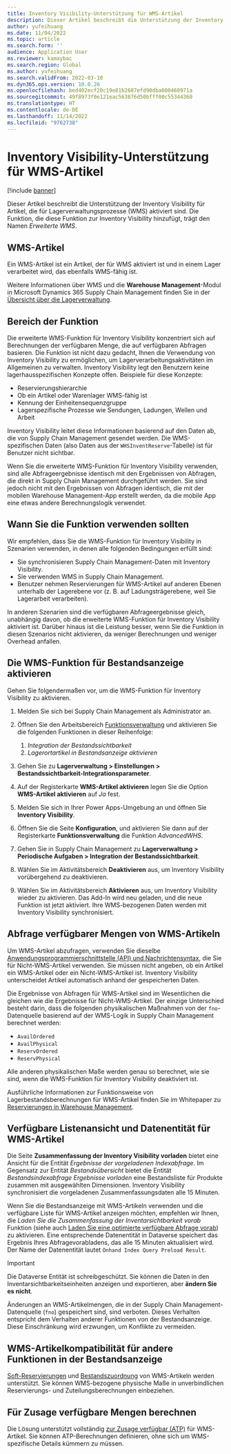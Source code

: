 ```yaml
---
title: Inventory Visibility-Unterstützung für WMS-Artikel
description: Dieser Artikel beschreibt die Unterstützung der Inventory Visibility für Artikel, die für Lagerverwaltungsprozesse aktiviert sind (WMS-Artikel).
author: yufeihuang
ms.date: 11/04/2022
ms.topic: article
ms.search.form: ''
audience: Application User
ms.reviewer: kamaybac
ms.search.region: Global
ms.author: yufeihuang
ms.search.validFrom: 2022-03-10
ms.dyn365.ops.version: 10.0.26
ms.openlocfilehash: bed402ecf20c19e81b2687efd90dba600460971a
ms.sourcegitcommit: 49f8973f0e121eac563876d50bfff00c55344360
ms.translationtype: HT
ms.contentlocale: de-DE
ms.lasthandoff: 11/14/2022
ms.locfileid: "9762738"
---
```

# <a name="inventory-visibility-support-for-wms-items"></a>Inventory Visibility-Unterstützung für WMS-Artikel

[!include [banner](../includes/banner.md)]

Dieser Artikel beschreibt die Unterstützung der Inventory Visibility für Artikel, die für Lagerverwaltungsprozesse (WMS) aktiviert sind. Die Funktion, die diese Funktion zur Inventory Visibility hinzufügt, trägt den Namen *Erweiterte WMS*.

## <a name="wms-items"></a>WMS-Artikel

Ein WMS-Artikel ist ein Artikel, der für WMS aktiviert ist und in einem Lager verarbeitet wird, das ebenfalls WMS-fähig ist.

Weitere Informationen über WMS und die **Warehouse Management**-Modul in Microsoft Dynamics 365 Supply Chain Management finden Sie in der [Übersicht über die Lagerverwaltung](../warehousing/warehouse-management-overview.md).

## <a name="scope-of-the-feature"></a>Bereich der Funktion

Die erweiterte WMS-Funktion für Inventory Visibility konzentriert sich auf Berechnungen der verfügbaren Menge, die auf verfügbaren Abfragen basieren. Die Funktion ist nicht dazu gedacht, Ihnen die Verwendung von Inventory Visibility zu ermöglichen, um Lagerverarbeitungsaktivitäten im Allgemeinen zu verwalten. Inventory Visibility legt den Benutzern keine lagerhausspezifischen Konzepte offen. Beispiele für diese Konzepte:

- Reservierungshierarchie
- Ob ein Artikel oder Warenlager WMS-fähig ist
- Kennung der Einheitensequenzgruppe
- Lagerspezifische Prozesse wie Sendungen, Ladungen, Wellen und Arbeit

Inventory Visibility leitet diese Informationen basierend auf den Daten ab, die von Supply Chain Management gesendet werden. Die WMS-spezifischen Daten (also Daten aus der `WHSInventReserve`-Tabelle) ist für Benutzer nicht sichtbar.

Wenn Sie die erweiterte WMS-Funktion für Inventory Visibility verwenden, sind alle Abfrageergebnisse identisch mit den Ergebnissen von Abfragen, die direkt in Supply Chain Management durchgeführt werden. Sie sind jedoch nicht mit den Ergebnissen von Abfragen identisch, die mit der mobilen Warehouse Management-App erstellt werden, da die mobile App eine etwas andere Berechnungslogik verwendet.

## <a name="when-to-use-the-feature"></a>Wann Sie die Funktion verwenden sollten

Wir empfehlen, dass Sie die WMS-Funktion für Inventory Visibility in Szenarien verwenden, in denen alle folgenden Bedingungen erfüllt sind:

- Sie synchronisieren Supply Chain Management-Daten mit Inventory Visibility.
- Sie verwenden WMS in Supply Chain Management.
- Benutzer nehmen Reservierungen für WMS-Artikel auf anderen Ebenen unterhalb der Lagerebene vor (z. B. auf Ladungsträgerebene, weil Sie Lagerarbeit verarbeiten).

In anderen Szenarien sind die verfügbaren Abfrageergebnisse gleich, unabhängig davon, ob die erweiterte WMS-Funktion für Inventory Visibility aktiviert ist. Darüber hinaus ist die Leistung besser, wenn Sie die Funktion in diesen Szenarios nicht aktivieren, da weniger Berechnungen und weniger Overhead anfallen.

## <a name="enable-the-wms-feature-for-inventory-visibility"></a>Die WMS-Funktion für Bestandsanzeige aktivieren

Gehen Sie folgendermaßen vor, um die WMS-Funktion für Inventory Visibility zu aktivieren.

1. Melden Sie sich bei Supply Chain Management als Administrator an.
1. Öffnen Sie den Arbeitsbereich [Funktionsverwaltung](../../fin-ops-core/fin-ops/get-started/feature-management/feature-management-overview.md) und aktivieren Sie die folgenden Funktionen in dieser Reihenfolge:

    1. *Integration der Bestandssichtbarkeit*
    1. *Lagerortartikel in Bestandsanzeige aktivieren*

1. Gehen Sie zu **Lagerverwaltung \> Einstellungen \> Bestandssichtbarkeit-Integrationsparameter**.
1. Auf der Registerkarte **WMS-Artikel aktivieren** legen Sie die Option **WMS-Artikel aktivieren** auf *Ja* fest.
1. Melden Sie sich in Ihrer Power Apps-Umgebung an und öffnen Sie **Inventory Visibility**.
1. Öffnen Sie die Seite **Konfiguration**, und aktivieren Sie dann auf der Registerkarte **Funktionsverwaltung** die Funktion *AdvancedWHS*.
1. Gehen Sie in Supply Chain Management zu **Lagerverwaltung \> Periodische Aufgaben \> Integration der Bestandssichtbarkeit**.
1. Wählen Sie im Aktivitätsbereich **Deaktivieren** aus, um Inventory Visibility vorübergehend zu deaktivieren.
1. Wählen Sie im Aktivitätsbereich **Aktivieren** aus, um Inventory Visibility wieder zu aktivieren. Das Add-In wird neu geladen, und die neue Funktion ist jetzt aktiviert. Ihre WMS-bezogenen Daten werden mit Inventory Visibility synchronisiert.

## <a name="query-on-hand-quantities-of-wms-items"></a>Abfrage verfügbarer Mengen von WMS-Artikeln

Um WMS-Artikel abzufragen, verwenden Sie dieselbe [Anwendungsprogrammierschnittstelle (API) und Nachrichtensyntax](inventory-visibility-api.md), die Sie für Nicht-WMS-Artikel verwenden. Sie müssen nicht angeben, ob ein Artikel ein WMS-Artikel oder ein Nicht-WMS-Artikel ist. Inventory Visibility unterscheidet Artikel automatisch anhand der gespeicherten Daten.

Die Ergebnisse von Abfragen für WMS-Artikel sind im Wesentlichen die gleichen wie die Ergebnisse für Nicht-WMS-Artikel. Der einzige Unterschied besteht darin, dass die folgenden physikalischen Maßnahmen von der `fno`-Datenquelle basierend auf der WMS-Logik in Supply Chain Management berechnet werden:

- `AvailOrdered`
- `AvailPhysical`
- `ReservOrdered`
- `ReservPhysical`

Alle anderen physikalischen Maße werden genau so berechnet, wie sie sind, wenn die WMS-Funktion für Inventory Visibility deaktiviert ist.

Ausführliche Informationen zur Funktionsweise von Lagerbestandsberechnungen für WMS-Artikel finden Sie im Whitepaper zu [Reservierungen in Warehouse Management](https://www.microsoft.com/download/details.aspx?id=43284).

## <a name="on-hand-list-view-and-data-entity-for-wms-items"></a>Verfügbare Listenansicht und Datenentität für WMS-Artikel

Die Seite **Zusammenfassung der Inventory Visibility vorladen** bietet eine Ansicht für die Entität *Ergebnisse der vorgeladenen Indexabfrage*. Im Gegensatz zur Entität *Bestandsübersicht* bietet die Entität *Bestandsindexabfrage Ergebnisse vorladen* eine Bestandsliste für Produkte zusammen mit ausgewählten Dimensionen. Inventory Visibility synchronisiert die vorgeladenen Zusammenfassungsdaten alle 15 Minuten.

Wenn Sie die Bestandsanzeige mit WMS-Artikeln verwenden und die verfügbare Liste für WMS-Artikel anzeigen möchten, empfehlen wir Ihnen, die *Laden Sie die Zusammenfassung der Inventarsichtbarkeit vorab* Funktion (siehe auch [Laden Sie eine optimierte verfügbare Abfrage vorab](inventory-visibility-power-platform.md#preload-streamlined-onhand-query)) zu aktivieren. Eine entsprechende Datenentität in Dataverse speichert das Ergebnis Ihres Abfragevorabladens, das alle 15 Minuten aktualisiert wird. Der Name der Datenentität lautet `Onhand Index Query Preload Result`.

> [!IMPORTANT]
> Die Dataverse Entität ist schreibgeschützt. Sie können die Daten in den Inventarsichtbarkeitseinheiten anzeigen und exportieren, aber **ändern Sie es nicht**.

Änderungen an WMS-Artikelmengen, die in der Supply Chain Management-Datenquelle (`fno`) gespeichert sind, sind verboten. Dieses Verhalten entspricht dem Verhalten anderer Funktionen von der Bestandsanzeige. Diese Einschränkung wird erzwungen, um Konflikte zu vermeiden.

## <a name="wms-item-compatibility-for-other-functions-in-inventory-visibility"></a>WMS-Artikelkompatibilität für andere Funktionen in der Bestandsanzeige

[Soft-Reservierungen](inventory-visibility-reservations.md) und [Bestandszuordnung](inventory-visibility-allocation.md) von WMS-Artikeln werden unterstützt. Sie können WMS-bezogene physische Maße in unverbindlichen Reservierungs- und Zuteilungsberechnungen einbeziehen.

## <a name="calculate-available-to-promise-quantities"></a>Für Zusage verfügbare Mengen berechnen

Die Lösung unterstützt vollständig [zur Zusage verfügbar (ATP)](inventory-visibility-available-to-promise.md) für WMS-Artikel. Sie können ATP-Berechnungen definieren, ohne sich um WMS-spezifische Details kümmern zu müssen.
